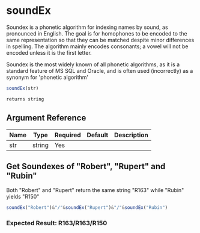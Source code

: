 # soundEx

Soundex is a phonetic algorithm for indexing names by sound, as pronounced in English.
The goal is for homophones to be encoded to the same representation so that they can be matched despite minor differences in spelling.
The algorithm mainly encodes consonants; a vowel will not be encoded unless it is the first letter.

Soundex is the most widely known of all phonetic algorithms, as it is a standard feature of MS SQL and Oracle, and is often used (incorrectly) as a synonym for 'phonetic algorithm'

```javascript
soundEx(str)
```

```javascript
returns string
```

## Argument Reference

| Name | Type | Required | Default | Description |
| --- | --- | --- | --- | --- |
| str | string | Yes |  |  |

## Get Soundexes of "Robert", "Rupert" and "Rubin"

Both "Robert" and "Rupert" return the same string "R163" while "Rubin" yields "R150"

```javascript
soundEx("Robert")&"/"&soundEx("Rupert")&"/"&soundEx("Rubin")
```

### Expected Result: R163/R163/R150
